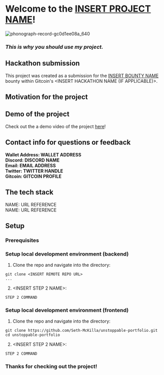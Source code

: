 <!-- REPLACE LINK WITH LIVE PROJECT SITE (IF APPLICABLE) -->
# Welcome to the [INSERT PROJECT NAME](https://unstoppable-portfolio.vercel.app/)!

<!-- REPLACE IMAGE WITH PROJECT SCREENSHOT -->
![phonograph-record-gc0d1ee08a_640](https://user-images.githubusercontent.com/63591760/146698943-9976f388-2fc7-4964-a358-edd6832774f4.jpg)

<!-- REPLACE WITH A SIMPLE TAGLINE FOR THE PROJECT -->
### *This is why you should use my project.*

<!-- INSERT BOUNTY NAME AND LINK TO BOUNTY -->
## Hackathon submission
This project was created as a submission for the [INSERT BOUNTY NAME](https://gitcoin.co/) bounty within Gitcoin's <INSERT HACKATHON NAME (IF APPLICABLE)>.

## Motivation for the project
<!-- INSERT SMALL PITCH OF PROBLEM YOU'RE SOLVING, VALUE PROPOSITION, ETC. REFER TO https://www.canva.com/design/DAEhUeYe_fo/view FOR IDEAS -->

<!-- REPLACE URL WITH LINK TO YOUTUBE VIDEO OR SHARE DRIVE -->
## Demo of the project
Check out the a demo video of the project [here](https://www.youtube.com/)!

## Contact info for questions or feedback
**Wallet Address: WALLET ADDRESS**
<br>
**Discord: DISCORD NAME**
<br>
**Email: EMAIL ADDRESS**
<br>
**Twitter: TWITTER HANDLE**
<br>
**Gitcoin: GITCOIN PROFILE**

<!-- COPY AND PASTE TECH STACK AS NEEDED -->
## The tech stack
NAME: URL REFERENCE
<br>
NAME: URL REFERENCE
<br>

## Setup
### Prerequisites
<!-- LIST PREREQUISITES NEEDED TO SETUP THE PROJECT (SOFTWARE LIKE NODEJS, ACCOUNT WITH 3RD PARTY PROVIDER, ETC.) -->

### Setup local development environment (backend)
1. Clone the repo and navigate into the directory:
```
git clone <INSERT REMOTE REPO URL>
...
```

2. <INSERT STEP 2 NAME>:
```
STEP 2 COMMAND
```
<!-- ADD AS MANY STEPS AS NEEDED -->

### Setup local development environment (frontend)
1. Clone the repo and navigate into the directory:
```
git clone https://github.com/Seth-McKilla/unstoppable-portfolio.git
cd unstoppable-portfolio
```

2. <INSERT STEP 2 NAME>:
```
STEP 2 COMMAND
```
<!-- ADD AS MANY STEPS AS NEEDED -->

### Thanks for checking out the project!
